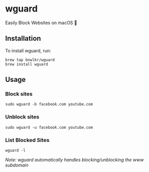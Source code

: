 # wguard
Easily Block Websites on macOS 🚧

## Installation 

To install wguard, run:

```
brew tap bnwlkr/wguard
brew install wguard
```


## Usage

### Block sites

```
sudo wguard -b facebook.com youtube.com
```

### Unblock sites

```
sudo wguard -u facebook.com youtube.com
```

### List Blocked Sites


```
wguard -l
```

*Note: wguard automatically handles blocking/unblocking the www subdomain*
